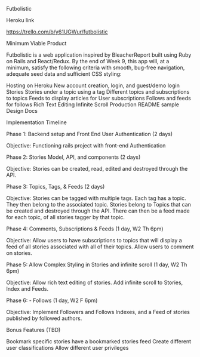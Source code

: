 Futbolistic

Heroku link

https://trello.com/b/y61UGWur/futbolistic

Minimum Viable Product

Futbolistic is a web application inspired by BleacherReport built using Ruby on Rails and React/Redux. By the end of Week 9, this app will, at a minimum, satisfy the following criteria with smooth, bug-free navigation, adequate seed data and sufficient CSS styling:

 Hosting on Heroku
 New account creation, login, and guest/demo login
 Stories
 Stories under a topic using a tag
 Different topics and subscriptions to topics
 Feeds to display articles for User subscriptions
 Follows and feeds for follows
 Rich Text Editing
 Infinite Scroll
 Production README sample
 Design Docs


Implementation Timeline

Phase 1: Backend setup and Front End User Authentication (2 days)

Objective: Functioning rails project with front-end Authentication

Phase 2: Stories Model, API, and components (2 days)

Objective: Stories can be created, read, edited and destroyed through the API.

Phase 3: Topics, Tags, & Feeds (2 days)

Objective: Stories can be tagged with multiple tags. Each tag has a topic. They then belong to the associated topic. Stories belong to Topics that can be created and destroyed through the API. There can then be a feed made for each topic, of all stories tagger by that topic.

Phase 4: Comments, Subscriptions & Feeds (1 day, W2 Th 6pm)

Objective: Allow users to have subscriptions to topics that will display a feed of all stories associated with all of their topics. Allow users to comment on stories.

Phase 5: Allow Complex Styling in Stories and infinite scroll (1 day, W2 Th 6pm)

Objective: Allow rich text editing of stories. Add infinite scroll to Stories, Index and Feeds.

Phase 6: - Follows (1 day, W2 F 6pm)

Objective: Implement Followers and Follows Indexes, and a Feed of stories published by followed authors.

Bonus Features (TBD)

 Bookmark specific stories
 have a bookmarked stories feed
 Create different user classifications
 Allow different user privileges
